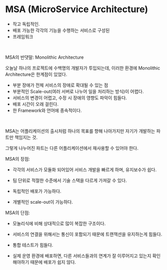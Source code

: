 # MSA (MicroService Architecture)

- 작고 독립적인.
- 배포 가능한 각각의 기능을 수행하는 서비스로 구성된
- 프레임워크

<br>

MSA의 반댓말: Monolithic Architecture

오늘날 하나의 프로젝트에 수백명의 개발자가 투입되는데, 이러한 환경에 Monolithic Architecture은 한계점이 있었다.

- 부분 장애가 전체 서비스의 장애로 확대될 수 있는 점
- 부분적인 Scale-out(여러 서버로 나누어 일을 처리하는 방식)이 어렵다.
- 서비스의 변경이 어렵고, 수정 시 장애의 영향도 파악이 힘들다.
- 배포 시간이 오래 걸린다.
- 한 Framework와 언어에 종속적이다.

<br>

MSA는 어플리케이션의 출시처럼 하나의 목표를 향해 나아가지만 자기가 개발하는 파트만 책임지는 것.

그렇게 나누어진 파트는 다른 어플리케이션에서 재사용할 수 있어야 한다.

MSA의 장점:

- 각각의 서비스가 모듈화 되어있어 서비스 개발을 빠르게 하며, 유지보수가 쉽다.

- 팀 단위로 적절한 수준에서 기술 스택을 다르게 가져갈 수 있다.

- 독립적인 배포가 가능하다.

- 개별적인 scale-out이 가능하다.

MSA의 단점:

- 모놀리식에 비해 상대적으로 많이 복잡한 구조이다.

- 서비스의 연결을 위해서는 통신이 포함되기 때문에 트랜잭션을 유지하는게 힘들다.

- 통합 테스트가 힘들다.

- 실제 운영 환경에 배포하면, 다른 서비스들과의 연계가 잘 이루어지고 있는지 확인해야하기 때문에 배포가 쉽지 않다.
